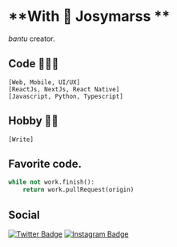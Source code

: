 # **With 🖤 Josymarss **

*bantu* creator. 

## Code 👨🏿‍💻
    [Web, Mobile, UI/UX]
    [ReactJs, NextJs, React Native]
    [Javascript, Python, Typescript]

## Hobby ✍🏿 
    [Write]

## Favorite code.
```py
while not work.finish(): 
    return work.pullRequest(origin)
```

## Social
[![Twitter Badge](https://img.shields.io/badge/-@josymarss-black?style=flat-square&labelColor=white&logo=twitter&logoColor=black&link=https://twitter.com/josymarss)](https://twitter.com/josymarss) 
[![Instagram Badge](https://img.shields.io/badge/-@bantucodedev-black?style=flat-square&labelColor=white&logo=instagram&logoColor=black&link=https://instagram.com/bantucodedev/)](https://www.instagram.com/bantucodedev/) 
